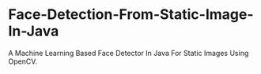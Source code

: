 # Face-Detection-From-Static-Image-In-Java

A Machine Learning Based Face Detector In Java For Static Images Using OpenCV.
